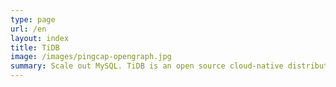 ```yaml
---
type: page
url: /en
layout: index
title: TiDB
image: /images/pingcap-opengraph.jpg
summary: Scale out MySQL. TiDB is an open source cloud-native distributed database that handles hybrid transactional and analytical processing (HTAP) workloads, a member of the NewSQL class of databases that’s reinventing how a relational database can be designed, built, and deployed at massive scale.
---
```

